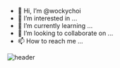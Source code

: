 - 👋 Hi, I’m @wockychoi
- 👀 I’m interested in ...
- 🌱 I’m currently learning ...
- 💞️ I’m looking to collaborate on ...
- 📫 How to reach me ...

![header](https://capsule-render.vercel.app/api?type=wave&color=auto&height=300&section=header&text=test-worcky%20render&fontSize=90)

<!---
wockychoi/wockychoi is a ✨ special ✨ repository because its `README.md` (this file) appears on your GitHub profile.
You can click the Preview link to take a look at your changes.
--->

